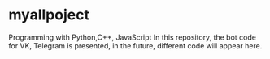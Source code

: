 # myallpoject
Programming with Python,C++, JavaScript
In this repository, the bot code for VK, Telegram is presented, in the future, different code will appear here.
